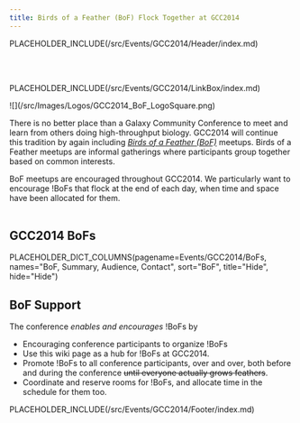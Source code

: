 ```yaml
---
title: Birds of a Feather (BoF) Flock Together at GCC2014
---
```

PLACEHOLDER_INCLUDE(/src/Events/GCC2014/Header/index.md)

<br /><br />

PLACEHOLDER_INCLUDE(/src/Events/GCC2014/LinkBox/index.md)



<div class='left'>![](/src/Images/Logos/GCC2014_BoF_LogoSquare.png)</div>

There is no better place than a Galaxy Community Conference to meet and learn from others doing high-throughput biology.  GCC2014 will continue this tradition by again including *[Birds of a Feather (BoF)](http://en.wikipedia.org/wiki/Birds_of_a_feather_(computing))* meetups.  Birds of a Feather meetups are informal gatherings where participants group together based on common interests.

BoF meetups are encouraged throughout GCC2014.  We particularly want to encourage !BoFs that flock at the end of each day, when time and space have been allocated for them.
<br /><br />

## GCC2014 BoFs

PLACEHOLDER_DICT_COLUMNS(pagename=Events/GCC2014/BoFs, names="BoF, Summary, Audience, Contact", sort="BoF", title="Hide", hide="Hide")


## BoF Support

The conference *enables and encourages* !BoFs by

* Encouraging conference participants to organize !BoFs
* Use this wiki page as a hub for !BoFs at GCC2014.
* Promote !BoFs to all conference participants, over and over, both before and during the conference ~~until everyone actually grows feathers~~.
* Coordinate and reserve rooms for !BoFs, and allocate time in the schedule for them too.

PLACEHOLDER_INCLUDE(/src/Events/GCC2014/Footer/index.md)
